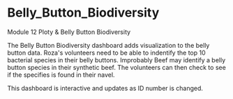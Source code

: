 # Belly_Button_Biodiversity
Module 12 Ploty &amp; Belly Button Biodiversity

The Belly Button Biodiversity dashboard adds visualization to the belly button data. Roza's volunteers need to be able to indentify the top 10 bacterial species in their belly buttons. Improbably Beef may identify a belly button species in their synthetic beef. The volunteers can then check to see if the specifies is found in their navel.

This dashboard is interactive and updates as ID number is changed.
